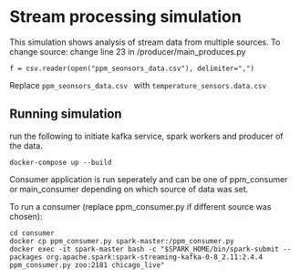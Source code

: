 # Stream processing simulation

This simulation shows analysis of stream data from multiple sources.
To change source: change line 23 in /producer/main_produces.py
```
f = csv.reader(open("ppm_seonsors_data.csv"), delimiter=",")
```
Replace `ppm_seonsors_data.csv ` with `temperature_sensors.data.csv`

## Running simulation

run the following to initiate kafka service, spark workers and producer of the data.

```
docker-compose up --build
```

Consumer application is run seperately and can be one of ppm_consumer or main_consumer depending on which source of data was set.

To run a consumer (replace ppm_consumer.py if different source was chosen):

```
cd consumer
docker cp ppm_consumer.py spark-master:/ppm_consumer.py
docker exec -it spark-master bash -c "$SPARK_HOME/bin/spark-submit --packages org.apache.spark:spark-streaming-kafka-0-8_2.11:2.4.4 ppm_consumer.py zoo:2181 chicago_live"
```
